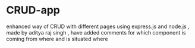 # CRUD-app
enhanced way of CRUD with different pages using express.js and node.js , made by aditya raj singh , have added comments for which component is coming from where and is situated where
